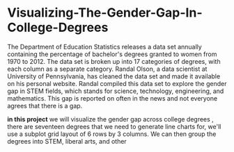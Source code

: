 # Visualizing-The-Gender-Gap-In-College-Degrees

The Department of Education Statistics releases a data set annually containing the percentage of bachelor's degrees granted to women from 1970 to 2012.
The data set is broken up into 17 categories of degrees, with each column as a separate category.
Randal Olson, a data scientist at University of Pennsylvania, has cleaned the data set and made it available on his personal website.
Randal compiled this data set to explore the gender gap in STEM fields, which stands for science, technology, engineering, and mathematics.
This gap is reported on often in the news and not everyone agrees that there is a gap.

**in this project** we will visualize the gender gap across college degrees ,
there are seventeen degrees that we need to generate line charts for,
we'll use a subplot grid layout of 6 rows by 3 columns. We can then group the degrees into STEM, liberal arts, and other
